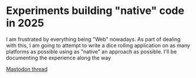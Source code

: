 # Experiments building "native" code in 2025

I am frustrated by everything being "Web" nowadays. As part of dealing with this, I am going to attempt to write a dice rolling application on as many platforms as possible using as "native" an approach as possible. I'll be documenting the experience along the way

[Mastodon thread](https://glauca.space/@r/114232474234692370)
